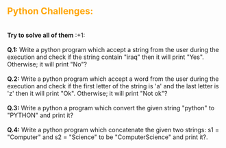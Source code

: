 <H2 style="color: orange;">Python Challenges:</H2> <br>
<b>Try to solve all of them</b> :+1: <br> <br>
<b>Q.1:</b> Write a python program which accept a string from the user during the execution and check if the string contain "iraq" then it will print "Yes". Otherwise; it will print "No"? <br><br>
<b>Q.2:</b> Write a python program which accept a word from the user during the execution and check if the first letter of the string is 'a' and the last letter is 'z' then it will print "Ok". Otherwise; it will print "Not ok"? <br><br>
<b>Q.3:</b> Write a python a program which convert the given string "python" to "PYTHON" and print it? <br><br>
<b>Q.4:</b> Write a python program which concatenate the given two strings: s1 = "Computer" and s2 = "Science" to be "ComputerScience" and print it?.
